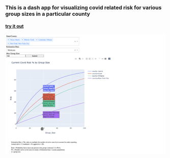 ### This is a dash app for visualizing covid related risk for various group sizes in a particular county
#### [try it out](http://cwestnedge.pythonanywhere.com/)
![demo](demo/covid_app_demo.png)
